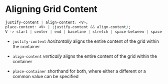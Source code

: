 # Aligning Grid Content

```CSS
justify-content | align-content: <V>;
place-content: <V> | (justify-content && align-content);
V -> start | center | end | baseline | stretch | space-between | space-around | space-evenly
```

- `justify-content` *horizontally* aligns the entire content of the grid within
the container

- `align-content` *vertically* aligns the entire content of the grid within the
container

- `place-container` shorthand for both, where either a different or a common value
can be specified
